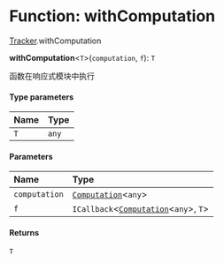 # Function: withComputation

[Tracker](/en/auto-docs/editor/modules/Tracker.md).withComputation

**withComputation**<`T`>(`computation`, `f`): `T`

函数在响应式模块中执行

#### Type parameters

| Name | Type |
| :------ | :------ |
| `T` | `any` |

#### Parameters

| Name | Type |
| :------ | :------ |
| `computation` | [`Computation`](/en/auto-docs/editor/classes/Tracker.Computation.md)<`any`> |
| `f` | `ICallback`<[`Computation`](/en/auto-docs/editor/classes/Tracker.Computation.md)<`any`>, `T`> |

#### Returns

`T`
